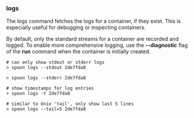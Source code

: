 ### logs

The logs command fetches the logs for a container, if they exist. This is especially useful for debugging or inspecting containers. 

By default, only the standard streams for a container are recorded and logged. To enable more comprehensive logging, use the **--diagnostic** flag of the **run** command when the container is initially created. 

	# can only show stdout or stderr logs
	> spoon logs --stdout 2de7fda8

	> spoon logs --stderr 2de7fda8

	# show timestamps for log entries
	> spoon logs -t 2de7fda8

	# similar to Unix 'tail', only show last 5 lines
	> spoon logs --tail=5 2de7fda8